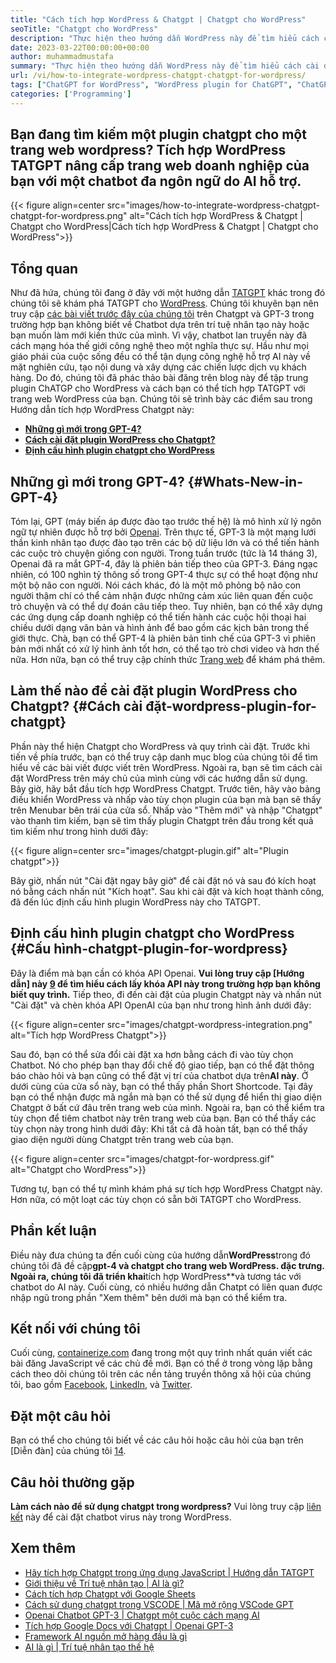 ```yaml
---
title: "Cách tích hợp WordPress & Chatgpt | Chatgpt cho WordPress" 
seoTitle: "Chatgpt cho WordPress" 
description: "Thực hiện theo hướng dẫn WordPress này để tìm hiểu cách cài đặt plugin TATGPT trên WordPress. Bạn có thể cài đặt Chatgpt cho trang web WordPress để tăng trải nghiệm người dùng." 
date: 2023-03-22T00:00:00+00:00
author: muhammadmustafa
summary: "Thực hiện theo hướng dẫn WordPress này để tìm hiểu cách cài đặt plugin TATGPT trên WordPress. Bạn có thể cài đặt Chatgpt cho trang web WordPress để tăng trải nghiệm người dùng." 
url: /vi/how-to-integrate-wordpress-chatgpt-chatgpt-for-wordpress/
tags: ["ChatGPT for WordPress", "WordPress plugin for ChatGPT", "ChatGPT plugin for WordPress", "ChatGPT WordPress integration", "WordPress tutorial,", "ChatGPT plugin"]
categories: ['Programming']
---
```


## Bạn đang tìm kiếm một plugin chatgpt cho một trang web wordpress? Tích hợp WordPress TATGPT nâng cấp trang web doanh nghiệp của bạn với một chatbot đa ngôn ngữ do AI hỗ trợ.

{{< figure align=center src="images/how-to-integrate-wordpress-chatgpt-chatgpt-for-wordpress.png" alt="Cách tích hợp WordPress & Chatgpt | Chatgpt cho WordPress|Cách tích hợp WordPress & Chatgpt | Chatgpt cho WordPress">}}


## Tổng quan
Như đã hứa, chúng tôi đang ở đây với một hướng dẫn [TATGPT][1] khác trong đó chúng tôi sẽ khám phá TATGPT cho [WordPress][2]. Chúng tôi khuyên bạn nên truy cập [các bài viết trước đây của chúng tôi][3] trên Chatgpt và GPT-3 trong trường hợp bạn không biết về Chatbot dựa trên trí tuệ nhân tạo này hoặc bạn muốn làm mới kiến ​​thức của mình. Vì vậy, chatbot lan truyền này đã cách mạng hóa thế giới công nghệ theo một nghĩa thực sự. Hầu như mọi giáo phái của cuộc sống đều có thể tận dụng công nghệ hỗ trợ AI này về mặt nghiên cứu, tạo nội dung và xây dựng các chiến lược dịch vụ khách hàng. Do đó, chúng tôi đã phác thảo bài đăng trên blog này để tập trung plugin ChATGP cho WordPress và cách bạn có thể tích hợp TATGPT với trang web WordPress của bạn.
Chúng tôi sẽ trình bày các điểm sau trong Hướng dẫn tích hợp WordPress Chatgpt này:
* **[Những gì mới trong GPT-4?][4]**
* **[Cách cài đặt plugin WordPress cho Chatgpt?][5]**
* **[Định cấu hình plugin chatgpt cho WordPress][6]**

## Những gì mới trong GPT-4? {#Whats-New-in-GPT-4}
Tóm lại, GPT (máy biến áp được đào tạo trước thế hệ) là mô hình xử lý ngôn ngữ tự nhiên được hỗ trợ bởi [Openai][7]. Trên thực tế, GPT-3 là một mạng lưới thần kinh nhân tạo được đào tạo trên các bộ dữ liệu lớn và có thể tiến hành các cuộc trò chuyện giống con người. Trong tuần trước (tức là 14 tháng 3), Openai đã ra mắt GPT-4, đây là phiên bản tiếp theo của GPT-3. Đáng ngạc nhiên, có 100 nghìn tỷ thông số trong GPT-4 thực sự có thể hoạt động như một bộ não con người. Nói cách khác, đó là một mô phỏng bộ não con người thậm chí có thể cảm nhận được những cảm xúc liên quan đến cuộc trò chuyện và có thể dự đoán câu tiếp theo.
Tuy nhiên, bạn có thể xây dựng các ứng dụng cấp doanh nghiệp có thể tiến hành các cuộc hội thoại hai chiều dưới dạng văn bản và hình ảnh để bao gồm các kịch bản trong thế giới thực. Chà, bạn có thể GPT-4 là phiên bản tinh chế của GPT-3 vì phiên bản mới nhất có xử lý hình ảnh tốt hơn, có thể tạo trò chơi video và hơn thế nữa. Hơn nữa, bạn có thể truy cập chính thức [Trang web][8] để khám phá thêm.

## Làm thế nào để cài đặt plugin WordPress cho Chatgpt? {#Cách cài đặt-wordpress-plugin-for-chatgpt}
Phần này thể hiện Chatgpt cho WordPress và quy trình cài đặt. Trước khi tiến về phía trước, bạn có thể truy cập danh mục blog của chúng tôi để tìm hiểu về các bài viết được viết trên WordPress. Ngoài ra, bạn sẽ tìm cách cài đặt WordPress trên máy chủ của mình cùng với các hướng dẫn sử dụng.
Bây giờ, hãy bắt đầu tích hợp WordPress Chatgpt.
Trước tiên, hãy vào bảng điều khiển WordPress và nhấp vào tùy chọn plugin của bạn mà bạn sẽ thấy trên Menubar bên trái của cửa sổ.
Nhấp vào "Thêm mới" và nhập "Chatgpt" vào thanh tìm kiếm, bạn sẽ tìm thấy plugin Chatgpt trên đầu trong kết quả tìm kiếm như trong hình dưới đây:

{{< figure align=center src="images/chatgpt-plugin.gif" alt="Plugin chatgpt">}}

Bây giờ, nhấn nút "Cài đặt ngay bây giờ" để cài đặt nó và sau đó kích hoạt nó bằng cách nhấn nút "Kích hoạt". Sau khi cài đặt và kích hoạt thành công, đã đến lúc định cấu hình plugin WordPress này cho TATGPT.

## Định cấu hình plugin chatgpt cho WordPress {#Cấu hình-chatgpt-plugin-for-wordpress}
Đây là điểm mà bạn cần có khóa API Openai.
**Vui lòng truy cập [Hướng dẫn] này [9] để tìm hiểu cách lấy khóa API này trong trường hợp bạn không biết quy trình.**
Tiếp theo, đi đến cài đặt của plugin Chatgpt này và nhấn nút "Cài đặt" và chèn khóa API OpenAI của bạn như trong hình ảnh dưới đây:

{{< figure align=center src="images/chatgpt-wordpress-integration.png" alt="Tích hợp WordPress Chatgpt">}}

Sau đó, bạn có thể sửa đổi cài đặt xa hơn bằng cách đi vào tùy chọn Chatbot. Nó cho phép bạn thay đổi chế độ giao tiếp, bạn có thể đặt thông báo chào hỏi và bạn cũng có thể đặt vị trí của chatbot dựa trên**AI này**. Ở dưới cùng của cửa sổ này, bạn có thể thấy phần Short Shortcode. Tại đây bạn có thể nhận được mã ngắn mà bạn có thể sử dụng để hiển thị giao diện Chatgpt ở bất cứ đâu trên trang web của mình. Ngoài ra, bạn có thể kiểm tra tùy chọn để tiêm chatbot này trên trang web của bạn. Bạn có thể thấy các tùy chọn này trong hình dưới đây:
Khi tất cả đã hoàn tất, bạn có thể thấy giao diện người dùng Chatgpt trên trang web của bạn.

{{< figure align=center src="images/chatgpt-for-wordpress.gif" alt="Chatgpt cho WordPress">}}

Tương tự, bạn có thể tự mình khám phá sự tích hợp WordPress Chatgpt này. Hơn nữa, có một loạt các tùy chọn có sẵn bởi TATGPT cho WordPress.

## Phần kết luận
Điều này đưa chúng ta đến cuối cùng của hướng dẫn**WordPress**trong đó chúng tôi đã đề cập**gpt-4 và chatgpt cho trang web WordPress. đặc trưng. Ngoài ra, chúng tôi đã triển khai**tích hợp WordPress**và tương tác với chatbot do AI này. Cuối cùng, có nhiều hướng dẫn Chatpt có liên quan được nhập ngũ trong phần "Xem thêm" bên dưới mà bạn có thể kiểm tra.

## Kết nối với chúng tôi
Cuối cùng, [containerize.com][10] đang trong một quy trình nhất quán viết các bài đăng JavaScript về các chủ đề mới. Bạn có thể ở trong vòng lặp bằng cách theo dõi chúng tôi trên các nền tảng truyền thông xã hội của chúng tôi, bao gồm [Facebook][11], [LinkedIn][12], và [Twitter][13].

## Đặt một câu hỏi
Bạn có thể cho chúng tôi biết về các câu hỏi hoặc câu hỏi của bạn trên [Diễn đàn] của chúng tôi [14].

## Câu hỏi thường gặp
**Làm cách nào để sử dụng chatgpt trong wordpress?**
Vui lòng truy cập [liên kết][5] này để cài đặt chatbot virus này trong WordPress.

## Xem thêm
 * [Hãy tích hợp Chatgpt trong ứng dụng JavaScript | Hướng dẫn TATGPT][15]
 * [Giới thiệu về Trí tuệ nhân tạo | AI là gì?][16]
 * [Cách tích hợp Chatgpt với Google Sheets][17]
 * [Cách sử dụng chatgpt trong VSCODE | Mã mở rộng VSCode GPT][18]
 * [Openai Chatbot GPT-3 | Chatgpt một cuộc cách mạng AI][1]
 * [Tích hợp Google Docs với Chatgpt | Openai GPT-3][19]
 * [Framework AI nguồn mở hàng đầu là gì][20]
 * [AI là gì | Trí tuệ nhân tạo thế hệ][21]

 
[1]: https://blog.containerize.com/what-is-openai-chatbot-gpt-3-chatgpt-an-ai-revolution/
[2]: https://products.containerize.com/blogging/wordpress/
[3]: https://blog.containerize.com/categories/artificial-intelligence/
[4]: #Whats-New-in-GPT-4
[5]: #How-to-install-WordPress-plugin-for-ChatGPT
[6]: #Configuring-ChatGPT-plugin-for-WordPress
[7]: https://openai.com/
[8]: https://chat.openai.com/
[9]: https://blog.containerize.com/how-to-use-chatgpt-in-vscode-the-vscode-extension-codegpt/#Retrieve-OpenAI-API-Key-configure-CodeGPT-
[10]: https://www.containerize.com/
[11]: https://web.facebook.com/containerize
[12]: https://www.linkedin.com/company/containerize/
[13]: https://twitter.com/containerize_co
[14]: https://forum.containerize.com/
[15]: https://blog.containerize.com/lets-integrate-chatgpt-in-javascript-app-chatgpt-tutorial/
[16]: https://blog.containerize.com/artificial-intelligence/an-introduction-to-artificial-intelligence-what-is-ai/
[17]: https://blog.containerize.com/artificial-intelligence/integrate-chatgpt-with-google-sheets/
[18]: https://blog.containerize.com/artificial-intelligence/how-to-use-chatgpt-in-vscode-the-vscode-extension-codegpt/
[19]: https://blog.containerize.com/artificial-intelligence/google-docs-integration-with-chatgpt/
[20]: https://blog.containerize.com/artificial-intelligence/top-5-open-source-ai-frameworks/
[21]: https://blog.containerize.com/artificial-intelligence/what-is-generative-ai-generative-artificial-intelligence/
